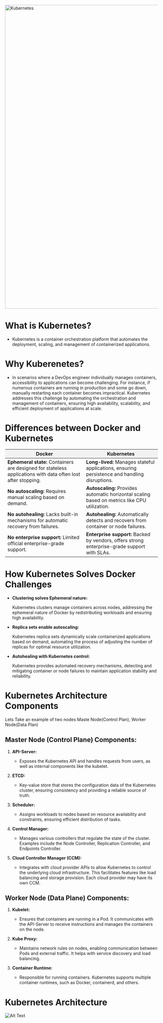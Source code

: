 <a href="https://kubernetes.io/" target="_blank"><img src="https://img.shields.io/badge/Kubernetes-blue?logo=kubernetes&style=for-the-badge&logoColor=white&labelColor=blue" alt="Kubernetes" width="1000"></a>


# What is Kubernetes?
- Kubernetes is a container orchestration platform that automates the deployment, scaling, and management of containerized applications.
# Why Kuberenetes?
- In scenarios where a DevOps engineer individually manages containers, accessibility to applications can become challenging. For instance, if numerous containers are running in production and some go down, manually restarting each container becomes impractical. Kubernetes addresses this challenge by automating the orchestration and management of containers, ensuring high availability, scalability, and efficient deployment of applications at scale.

# Differences between Docker and Kubernetes

<!-- Docker vs Kubernetes Table -->
 <table>
    <thead>
      <tr>
        <th style="background-color: #f2f2f2;">Docker</th>
        <th style="background-color: #f2f2f2;">Kubernetes</th>
      </tr>
    </thead>
    <tbody>
      <tr>
        <td><strong>Ephemeral state:</strong> Containers are designed for stateless applications with data often lost after stopping.</td>
        <td><strong>Long-lived:</strong> Manages stateful applications, ensuring persistence and handling disruptions.</td>
      </tr>
      <tr>
        <td><strong>No autoscaling:</strong> Requires manual scaling based on demand.</td>
        <td><strong>Autoscaling:</strong> Provides automatic horizontal scaling based on metrics like CPU utilization.</td>
      </tr>
      <tr>
        <td><strong>No autohealing:</strong> Lacks built-in mechanisms for automatic recovery from failures.</td>
        <td><strong>Autohealing:</strong> Automatically detects and recovers from container or node failures.</td>
      </tr>
      <tr>
        <td><strong>No enterprise support:</strong> Limited official enterprise-grade support.</td>
        <td><strong>Enterprise support:</strong> Backed by vendors, offers strong enterprise-grade support with SLAs.</td>
      </tr>
    </tbody>
  </table>

# How Kubernetes Solves Docker Challenges

<ul>
  <li>
    <strong>Clustering solves Ephemeral nature:</strong>
    <p>Kubernetes clusters manage containers across nodes, addressing the ephemeral nature of Docker by redistributing workloads and ensuring high availability.</p>
  </li>
  <li>
    <strong>Replica sets enable autoscaling:</strong>
    <p>Kubernetes replica sets dynamically scale containerized applications based on demand, automating the process of adjusting the number of replicas for optimal resource utilization.</p>
  </li>
  <li>
    <strong>Autohealing with Kubernetes control:</strong>
    <p>Kubernetes provides automated recovery mechanisms, detecting and mitigating container or node failures to maintain application stability and reliability.</p>
  </li>
</ul>




# Kubernetes Architecture Components

Lets Take an example of two nodes Maste Node(Control Plan), Worker Node(Data Plan)

## Master Node (Control Plane) Components:

1. **API-Server:**
   - Exposes the Kubernetes API and handles requests from users, as well as internal components like the kubelet.

2. **ETCD:**
   - Key-value store that stores the configuration data of the Kubernetes cluster, ensuring consistency and providing a reliable source of truth.

3. **Scheduler:**
   - Assigns workloads to nodes based on resource availability and constraints, ensuring efficient distribution of tasks.

4. **Control Manager:**
   - Manages various controllers that regulate the state of the cluster. Examples include the Node Controller, Replication Controller, and Endpoints Controller.

5. **Cloud Controller Manager (CCM):**
   - Integrates with cloud provider APIs to allow Kubernetes to control the underlying cloud infrastructure. This facilitates features like load balancing and storage provision. Each cloud provider may have its own CCM.

## Worker Node (Data Plane) Components:

1. **Kubelet:**
   - Ensures that containers are running in a Pod. It communicates with the API-Server to receive instructions and manages the containers on the node.

2. **Kube Proxy:**
   - Maintains network rules on nodes, enabling communication between Pods and external traffic. It helps with service discovery and load balancing.

3. **Container Runtime:**
   - Responsible for running containers. Kubernetes supports multiple container runtimes, such as Docker, containerd, and others.

# Kubernetes Architecture
![Alt Text](https://github.com/GadagojuShiva/kubernetes-examples/blob/main/Kubernetes.jpg)
